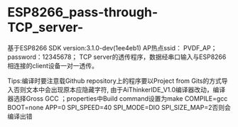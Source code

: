 # ESP8266_pass-through-TCP_server-
基于ESP8266 SDK version:3.1.0-dev(1ee4eb1) AP热点ssid： PVDF_AP；password：12345678； TCP server的透传程序，数据经串口输入与ESP8266相连接的client设备一对一透传。

Tips:编译时要注意载Github repository上的程序要以Project from Gits的方式导入否则文本中会出现原本应隐藏字符,
由于AiThinkerIDE_V1.0编译器改动，编译器选择Gross GCC ；properties中Build command设置为make COMPILE=gcc BOOT=none APP=0 SPI_SPEED=40 SPI_MODE=DIO SPI_SIZE_MAP=2否则会编译出错
